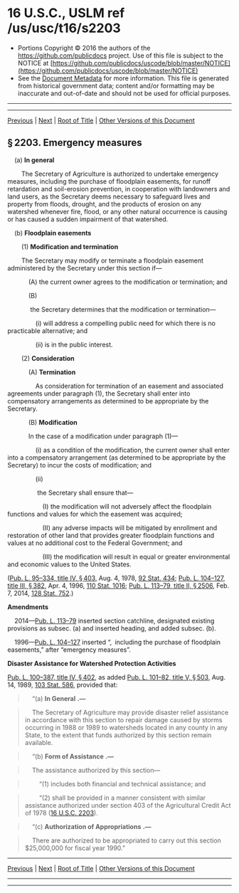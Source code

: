 ---
---

# 16 U.S.C., USLM ref /us/usc/t16/s2203

* Portions Copyright © 2016 the authors of the https://github.com/publicdocs project.
  Use of this file is subject to the NOTICE at [https://github.com/publicdocs/uscode/blob/master/NOTICE](https://github.com/publicdocs/uscode/blob/master/NOTICE)
* See the [Document Metadata](././../../../..//README.md) for more information.
  This file is generated from historical government data; content and/or formatting may be inaccurate and out-of-date and should not be used for official purposes.

----------
----------

[Previous](./../../../..//us/usc/t16/ch42/m__us_usc_t16_s2202.md) | [Next](./../../../..//us/usc/t16/ch42/m__us_usc_t16_s2204.md) | [Root of Title](./../../../../) | [Other Versions of this Document](https://publicdocs.github.io/go/links?ns=uslm&ref=%2Fus%2Fusc%2Ft16%2Fs2203)

## § 2203. Emergency measures

    (a) __In general__ 

        The Secretary of Agriculture is authorized to undertake emergency measures, including the purchase of floodplain easements, for runoff retardation and soil-erosion prevention, in cooperation with landowners and land users, as the Secretary deems necessary to safeguard lives and property from floods, drought, and the products of erosion on any watershed whenever fire, flood, or any other natural occurrence is causing or has caused a sudden impairment of that watershed.

    (b) __Floodplain easements__ 

        (1) __Modification and termination__ 

        The Secretary may modify or terminate a floodplain easement administered by the Secretary under this section if—

            (A) the current owner agrees to the modification or termination; and

            (B)

             the Secretary determines that the modification or termination—

                (i) will address a compelling public need for which there is no practicable alternative; and

                (ii) is in the public interest.

        (2) __Consideration__ 

            (A) __Termination__ 

                As consideration for termination of an easement and associated agreements under paragraph (1), the Secretary shall enter into compensatory arrangements as determined to be appropriate by the Secretary.

            (B) __Modification__ 

            In the case of a modification under paragraph (1)—

                (i) as a condition of the modification, the current owner shall enter into a compensatory arrangement (as determined to be appropriate by the Secretary) to incur the costs of modification; and

                (ii)

                 the Secretary shall ensure that—

                    (I) the modification will not adversely affect the floodplain functions and values for which the easement was acquired;

                    (II) any adverse impacts will be mitigated by enrollment and restoration of other land that provides greater floodplain functions and values at no additional cost to the Federal Government; and

                    (III) the modification will result in equal or greater environmental and economic values to the United States.

([Pub. L. 95–334, title IV, § 403][/us/pl/95/334/s403], Aug. 4, 1978, [92 Stat. 434][/us/stat/92/434]; [Pub. L. 104–127, title III, § 382][/us/pl/104/127/s382], Apr. 4, 1996, [110 Stat. 1016][/us/stat/110/1016]; [Pub. L. 113–79, title II, § 2506][/us/pl/113/79/s2506], Feb. 7, 2014, [128 Stat. 752][/us/stat/128/752].)

 __Amendments__ 

    2014—[Pub. L. 113–79][/us/pl/113/79] inserted section catchline, designated existing provisions as subsec. (a) and inserted heading, and added subsec. (b).

    1996—[Pub. L. 104–127][/us/pl/104/127] inserted “, including the purchase of floodplain easements,” after “emergency measures”.

 __Disaster Assistance for Watershed Protection Activities__ 

[Pub. L. 100–387, title IV, § 402][/us/pl/100/387/s402], as added [Pub. L. 101–82, title V, § 503][/us/pl/101/82/s503], Aug. 14, 1989, [103 Stat. 586][/us/stat/103/586], provided that:

>     “(a)  __In General__  __.—__ 

>     The Secretary of Agriculture may provide disaster relief assistance in accordance with this section to repair damage caused by storms occurring in 1988 or 1989 to watersheds located in any county in any State, to the extent that funds authorized by this section remain available.

>     “(b)  __Form of Assistance__  __.—__ 

>     The assistance authorized by this section—

>         “(1) includes both financial and technical assistance; and

>         “(2) shall be provided in a manner consistent with similar assistance authorized under section 403 of the Agricultural Credit Act of 1978 ([16 U.S.C. 2203][/us/usc/t16/s2203]).

>     “(c)  __Authorization of Appropriations__  __.—__ 

>     There are authorized to be appropriated to carry out this section $25,000,000 for fiscal year 1990.”

----------

[Previous](./../../../..//us/usc/t16/ch42/m__us_usc_t16_s2202.md) | [Next](./../../../..//us/usc/t16/ch42/m__us_usc_t16_s2204.md) | [Root of Title](./../../../../) | [Other Versions of this Document](https://publicdocs.github.io/go/links?ns=uslm&ref=%2Fus%2Fusc%2Ft16%2Fs2203)

----------
----------

[/us/pl/95/334/s403]: https://publicdocs.github.io/go/links?ns=uslm&ref=%2Fus%2Fpl%2F95%2F334%2Fs403
[/us/stat/92/434]: https://publicdocs.github.io/go/links?ns=uslm&ref=%2Fus%2Fstat%2F92%2F434
[/us/pl/104/127/s382]: https://publicdocs.github.io/go/links?ns=uslm&ref=%2Fus%2Fpl%2F104%2F127%2Fs382
[/us/stat/110/1016]: https://publicdocs.github.io/go/links?ns=uslm&ref=%2Fus%2Fstat%2F110%2F1016
[/us/pl/113/79/s2506]: https://publicdocs.github.io/go/links?ns=uslm&ref=%2Fus%2Fpl%2F113%2F79%2Fs2506
[/us/stat/128/752]: https://publicdocs.github.io/go/links?ns=uslm&ref=%2Fus%2Fstat%2F128%2F752
[/us/pl/113/79]: https://publicdocs.github.io/go/links?ns=uslm&ref=%2Fus%2Fpl%2F113%2F79
[/us/pl/104/127]: https://publicdocs.github.io/go/links?ns=uslm&ref=%2Fus%2Fpl%2F104%2F127
[/us/pl/100/387/s402]: https://publicdocs.github.io/go/links?ns=uslm&ref=%2Fus%2Fpl%2F100%2F387%2Fs402
[/us/pl/101/82/s503]: https://publicdocs.github.io/go/links?ns=uslm&ref=%2Fus%2Fpl%2F101%2F82%2Fs503
[/us/stat/103/586]: https://publicdocs.github.io/go/links?ns=uslm&ref=%2Fus%2Fstat%2F103%2F586
[/us/usc/t16/s2203]: https://publicdocs.github.io/go/links?ns=uslm&ref=%2Fus%2Fusc%2Ft16%2Fs2203


